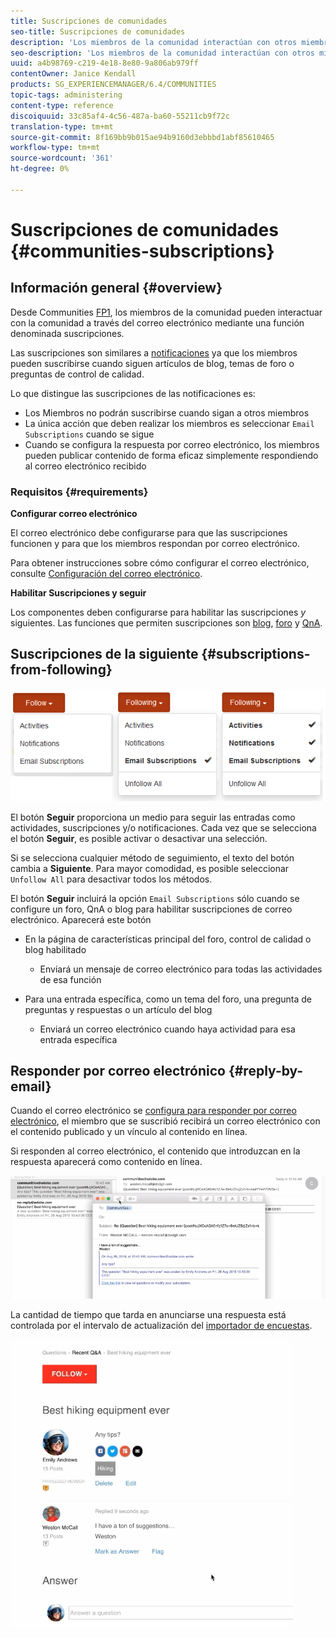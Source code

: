 ```yaml
---
title: Suscripciones de comunidades
seo-title: Suscripciones de comunidades
description: 'Los miembros de la comunidad interactúan con otros miembros a través del correo electrónico '
seo-description: 'Los miembros de la comunidad interactúan con otros miembros a través del correo electrónico '
uuid: a4b98769-c219-4e18-8e80-9a806ab979ff
contentOwner: Janice Kendall
products: SG_EXPERIENCEMANAGER/6.4/COMMUNITIES
topic-tags: administering
content-type: reference
discoiquuid: 33c85af4-4c56-487a-ba60-55211cb9f72c
translation-type: tm+mt
source-git-commit: 8f169bb9b015ae94b9160d3ebbbd1abf85610465
workflow-type: tm+mt
source-wordcount: '361'
ht-degree: 0%

---
```



# Suscripciones de comunidades {#communities-subscriptions}

## Información general {#overview}

Desde Communities [FP1](deploy-communities.md#latestfeaturepack), los miembros de la comunidad pueden interactuar con la comunidad a través del correo electrónico mediante una función denominada suscripciones.

Las suscripciones son similares a [notificaciones](notifications.md) ya que los miembros pueden suscribirse cuando siguen artículos de blog, temas de foro o preguntas de control de calidad.

Lo que distingue las suscripciones de las notificaciones es:

* Los Miembros no podrán suscribirse cuando sigan a otros miembros
* La única acción que deben realizar los miembros es seleccionar `Email Subscriptions` cuando se sigue
* Cuando se configura la respuesta por correo electrónico, los miembros pueden publicar contenido de forma eficaz simplemente respondiendo al correo electrónico recibido

### Requisitos {#requirements}

**Configurar correo electrónico**

El correo electrónico debe configurarse para que las suscripciones funcionen y para que los miembros respondan por correo electrónico.

Para obtener instrucciones sobre cómo configurar el correo electrónico, consulte [Configuración del correo electrónico](email.md).

**Habilitar Suscripciones y seguir**

Los componentes deben configurarse para habilitar las suscripciones *y* siguientes. Las funciones que permiten suscripciones son [blog](blog-feature.md), [foro](forum.md) y [QnA](working-with-qna.md).

## Suscripciones de la siguiente {#subscriptions-from-following}

![climage_1-5](assets/chlimage_1-5.png)

El botón **Seguir** proporciona un medio para seguir las entradas como actividades, suscripciones y/o notificaciones. Cada vez que se selecciona el botón **Seguir**, es posible activar o desactivar una selección.

Si se selecciona cualquier método de seguimiento, el texto del botón cambia a **Siguiente**. Para mayor comodidad, es posible seleccionar `Unfollow All` para desactivar todos los métodos.

El botón **Seguir** incluirá la opción `Email Subscriptions` sólo cuando se configure un foro, QnA o blog para habilitar suscripciones de correo electrónico. Aparecerá este botón

* En la página de características principal del foro, control de calidad o blog habilitado

   * Enviará un mensaje de correo electrónico para todas las actividades de esa función

* Para una entrada específica, como un tema del foro, una pregunta de preguntas y respuestas o un artículo del blog

   * Enviará un correo electrónico cuando haya actividad para esa entrada específica

## Responder por correo electrónico {#reply-by-email}

Cuando el correo electrónico se [configura para responder por correo electrónico](email.md#configure-polling-importer), el miembro que se suscribió recibirá un correo electrónico con el contenido publicado y un vínculo al contenido en línea.

Si responden al correo electrónico, el contenido que introduzcan en la respuesta aparecerá como contenido en línea.

![climage_1-6](assets/chlimage_1-6.png)

La cantidad de tiempo que tarda en anunciarse una respuesta está controlada por el intervalo de actualización del [importador de encuestas](email.md#configure-polling-importer).

![climage_1-7](assets/chlimage_1-7.png)

